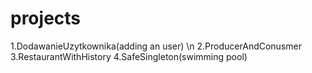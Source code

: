 # projects
1.DodawanieUzytkownika(adding an user) \n
2.ProducerAndConusmer
3.RestaurantWithHistory
4.SafeSingleton(swimming pool)
